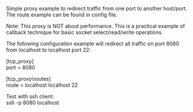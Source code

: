 Simple proxy example to redirect traffic from one port to another host/port.
The route example can be found in config file. 

Note: This proxy is NOT about performance. 
This is a practical example of callback technique for basic socket select/read/write operations. 

The following configuration example will redirect all traffic on port 8080 from localhost to localhost port 22:

[tcp_proxy]<br/>
port = 8080

[tcp_proxy\routes]<br/>
route = localhost localhost 22

Test with ssh client:<br/>
ssh -p 8080 localhost
